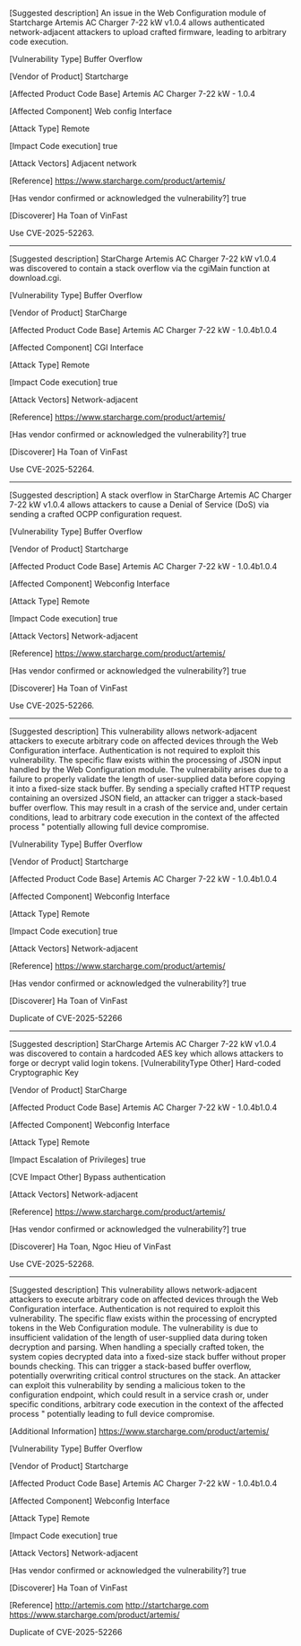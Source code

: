 [Suggested description]
An issue in the Web Configuration module of Startcharge Artemis AC
Charger 7-22 kW v1.0.4 allows authenticated network-adjacent attackers
to upload crafted firmware, leading to arbitrary code execution.

[Vulnerability Type]
Buffer Overflow

[Vendor of Product]
Startcharge

[Affected Product Code Base]
Artemis AC Charger 7-22 kW - 1.0.4

[Affected Component]
Web config Interface

[Attack Type]
Remote

[Impact Code execution]
true

[Attack Vectors]
Adjacent network

[Reference]
https://www.starcharge.com/product/artemis/

[Has vendor confirmed or acknowledged the vulnerability?]
true

[Discoverer]
Ha Toan of VinFast

Use CVE-2025-52263.

------------------------------------------


[Suggested description]
StarCharge Artemis AC Charger 7-22 kW v1.0.4 was discovered to contain
a stack overflow via the cgiMain function at download.cgi.

[Vulnerability Type]
Buffer Overflow

[Vendor of Product]
StarCharge

[Affected Product Code Base]
Artemis AC Charger 7-22 kW - 1.0.4b1.0.4

[Affected Component]
CGI Interface

[Attack Type]
Remote

[Impact Code execution]
true

[Attack Vectors]
Network-adjacent

[Reference]
https://www.starcharge.com/product/artemis/

[Has vendor confirmed or acknowledged the vulnerability?]
true

[Discoverer]
Ha Toan of VinFast

Use CVE-2025-52264.

------------------------------------------

[Suggested description]
A stack overflow in StarCharge Artemis AC Charger 7-22 kW v1.0.4 allows
attackers to cause a Denial of Service (DoS) via sending a crafted OCPP
configuration request.

[Vulnerability Type]
Buffer Overflow

[Vendor of Product]
Startcharge

[Affected Product Code Base]
Artemis AC Charger 7-22 kW - 1.0.4b1.0.4

[Affected Component]
Webconfig Interface

[Attack Type]
Remote

[Impact Code execution]
true

[Attack Vectors]
Network-adjacent

[Reference]
https://www.starcharge.com/product/artemis/

[Has vendor confirmed or acknowledged the vulnerability?]
true

[Discoverer]
Ha Toan of VinFast

Use CVE-2025-52266.

------------------------------------------

[Suggested description]
This vulnerability allows network-adjacent attackers to execute
arbitrary code on affected devices through the Web Configuration
interface. Authentication is not required to exploit this
vulnerability.
The specific flaw exists within the processing of JSON input handled by
the Web Configuration module. The vulnerability arises due to a failure
to properly validate the length of user-supplied data before copying it
into a fixed-size stack buffer. By sending a specially crafted HTTP
request containing an oversized JSON field, an attacker can trigger a
stack-based buffer overflow. This may result in a crash of the service
and, under certain conditions, lead to arbitrary code execution in the
context of the affected process   " potentially allowing full device
compromise.

[Vulnerability Type]
Buffer Overflow

[Vendor of Product]
Startcharge

[Affected Product Code Base]
Artemis AC Charger 7-22 kW - 1.0.4b1.0.4

[Affected Component]
Webconfig Interface

[Attack Type]
Remote

[Impact Code execution]
true

[Attack Vectors]
Network-adjacent

[Reference]
https://www.starcharge.com/product/artemis/

[Has vendor confirmed or acknowledged the vulnerability?]
true

[Discoverer]
Ha Toan of VinFast

Duplicate of CVE-2025-52266

------------------------------------------
[Suggested description]
StarCharge Artemis AC Charger 7-22 kW v1.0.4 was discovered to contain
a hardcoded AES key which allows attackers to forge or decrypt valid
login tokens.
[VulnerabilityType Other]
Hard-coded Cryptographic Key

[Vendor of Product]
StarCharge

[Affected Product Code Base]
Artemis AC Charger 7-22 kW - 1.0.4b1.0.4

[Affected Component]
Webconfig Interface

[Attack Type]
Remote

[Impact Escalation of Privileges]
true

[CVE Impact Other]
Bypass authentication

[Attack Vectors]
Network-adjacent

[Reference]
https://www.starcharge.com/product/artemis/

[Has vendor confirmed or acknowledged the vulnerability?]
true

[Discoverer]
Ha Toan, Ngoc Hieu of VinFast

Use CVE-2025-52268.

------------------------------------------
[Suggested description]
This vulnerability allows network-adjacent attackers to execute
arbitrary code on affected devices through the Web Configuration
interface. Authentication is not required to exploit this
vulnerability.
The specific flaw exists within the processing of encrypted tokens in
the Web Configuration module. The vulnerability is due to insufficient
validation of the length of user-supplied data during token decryption
and parsing.
When handling a specially crafted token, the system copies decrypted
data into a fixed-size stack buffer without proper bounds checking.
This can trigger a stack-based buffer overflow, potentially overwriting
critical control structures on the stack.
An attacker can exploit this vulnerability by sending a malicious token
to the configuration endpoint, which could result in a service crash
or, under specific conditions, arbitrary code execution in the context
of the affected process   " potentially leading to full device
compromise.

[Additional Information]
https://www.starcharge.com/product/artemis/

[Vulnerability Type]
Buffer Overflow

[Vendor of Product]
Startcharge

[Affected Product Code Base]
Artemis AC Charger 7-22 kW - 1.0.4b1.0.4

[Affected Component]
Webconfig Interface

[Attack Type]
Remote

[Impact Code execution]
true

[Attack Vectors]
Network-adjacent

[Has vendor confirmed or acknowledged the vulnerability?]
true

[Discoverer]
Ha Toan of VinFast

[Reference]
http://artemis.com
http://startcharge.com
https://www.starcharge.com/product/artemis/

Duplicate of CVE-2025-52266